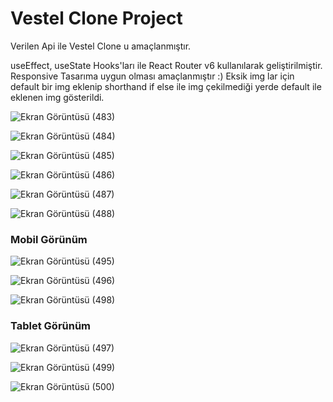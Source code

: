 # Vestel Clone Project

Verilen Api ile Vestel Clone u amaçlanmıştır. 

useEffect, useState Hooks'ları ile React Router v6 kullanılarak geliştirilmiştir. Responsive Tasarıma uygun olması amaçlanmıştır :) Eksik img lar için default bir img eklenip shorthand if else ile img çekilmediği yerde default ile eklenen img gösterildi.


![Ekran Görüntüsü (483)](https://user-images.githubusercontent.com/74673470/185892999-7aa02bd2-21c2-447c-a2f4-e73361a293aa.png)

![Ekran Görüntüsü (484)](https://user-images.githubusercontent.com/74673470/185893023-4022fadf-ac61-4df1-a5af-582173bda4d2.png)

![Ekran Görüntüsü (485)](https://user-images.githubusercontent.com/74673470/185893028-8dc795b3-a613-49bd-a47a-7e744164dbcc.png)

![Ekran Görüntüsü (486)](https://user-images.githubusercontent.com/74673470/185893032-0922bf92-b7f5-429b-ad29-57d792c1db01.png)

![Ekran Görüntüsü (487)](https://user-images.githubusercontent.com/74673470/185893035-7b767434-870a-4249-9af4-64140956f525.png)

![Ekran Görüntüsü (488)](https://user-images.githubusercontent.com/74673470/185893488-764a9ced-5957-4234-9913-32eeb00b0a8f.png)


### Mobil Görünüm

![Ekran Görüntüsü (495)](https://user-images.githubusercontent.com/74673470/185893537-e4a168f1-0909-431e-8117-27b5d5275296.png)

![Ekran Görüntüsü (496)](https://user-images.githubusercontent.com/74673470/185893540-c3132fa8-ae0e-46f4-ab29-b72f17448898.png)

![Ekran Görüntüsü (498)](https://user-images.githubusercontent.com/74673470/185893542-20739474-8a46-4d33-8610-2a821ec546a3.png)


### Tablet Görünüm


![Ekran Görüntüsü (497)](https://user-images.githubusercontent.com/74673470/185893699-85d01121-aceb-4278-9300-74f9f3e29014.png)

![Ekran Görüntüsü (499)](https://user-images.githubusercontent.com/74673470/185893707-d4807ab2-9e29-4f96-86e7-67e9749d0637.png)

![Ekran Görüntüsü (500)](https://user-images.githubusercontent.com/74673470/185893714-934f2171-9d9f-4c26-8277-a85092a4001a.png)

